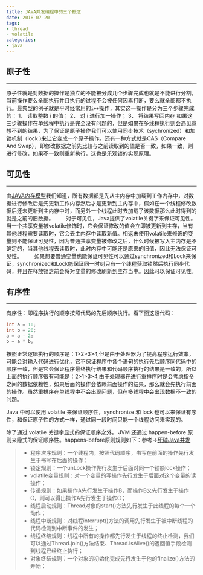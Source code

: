 ```yaml
---
title: JAVA并发编程中的三个概念
date: 2018-07-20
tags:
- thread
- volatile
categories:
- java
---
```

## 原子性
***
原子性就是对数据的操作是独立的不能被分成几个步骤完成也就是不能进行分割，当前操作要么全部执行并且执行的过程不会被任何因素打断，要么就全部都不执行。最典型的例子就是平时经常用的`i++`操作，其实这一操作是分为三个步骤完成的：
1、 读取整数 i 的值；
2、 对 i 进行加一操作；
3、 将结果写回内存
如果这三步骤操作在单线程中执行是完全没有问题的，但是如果在多线程执行则会遇见意想不到的结果，为了保证是原子操作我们可以使用同步技术（sychronized）和加锁机制（lock )来让它变成一个原子操作。还有一种方式就是CAS（Compare And Swap），即修改数据之前先比较与之前读取到的值是否一致，如果一致，则进行修改，如果不一致则重新执行，这也是乐观锁的实现原理。
<!--more-->
## 可见性
***
由[JAVA内存模型](https://cqjokers.top/2018/07/19/java/JMM/)我们知道，所有数据都是先从主内存中加载到工作内存中，对数据进行修改后是先更新工作内存然后才是更新到主内存中，假如在一个线程修改数据后还未更新到主内存中时，而另外一个线程此时去加载了该数据那么此时得到的就是之前的旧数据。
　　对于可见性，Java提供了volatile关键字来保证可见性。当一个共享变量被volatile修饰时，它会保证修改的值会立即被更新到主存，当有其他线程需要读取时，它会去主内存中读取新值。相返未使用volatile来修饰的变量则不能保证可见性，因为普通共享变量被修改之后，什么时候被写入主内存是不确定的，当其他线程去读取时，此时内存中可能还是原来的旧值，因此无法保证可见性。
　　如果想要普通变量也能保证可见性可以通过synchronized和Lock来保证，synchronized和Lock能保证同一时刻只有一个线程获取锁然后执行同步代码，并且在释放锁之前会将对变量的修改刷新到主存当中。因此可以保证可见性。
## 有序性
***
有序性：即程序执行的顺序按照代码的先后顺序执行。看下面这段代码：
```JAVA
int a = 10;
int b = 20;
a = a - 2;
b = a * b;
```
按照正常逻辑执行的顺序是：1>2>3>4,但是由于处理器为了提高程序运行效率，可能会对输入代码进行优化，它不保证程序中各个语句的执行先后顺序同代码中的顺序一致，但是它会保证程序最终执行结果和代码顺序执行的结果是一致的，所以上面的执行顺序很有可能是：2>1>3>4,由于处理器在进行重排序时是会考虑指令之间的数据依赖性，如果后面的操作会依赖前面操作的结果，那么就会先执行前面的操作。虽然重排序在单线程中不会出现问题，但在多线程中会出现数据不一致的问题。

Java 中可以使用 volatile 来保证顺序性，synchronize 和 lock 也可以来保证有序性，和保证原子性的方式一样，通过同一段时间只能一个线程访问来实现的。

除了通过 volatile 关键字显式的保证顺序之外， JVM 还通过 happen-before 原则来隐式的保证顺序性。happens-before原则规则如下：参考->[死磕Java并发](http://cmsblogs.com/?p=2102)
>* 程序次序规则：一个线程内，按照代码顺序，书写在前面的操作先行发生于书写在后面的操作；
>* 锁定规则：一个unLock操作先行发生于后面对同一个锁额lock操作；
>* volatile变量规则：对一个变量的写操作先行发生于后面对这个变量的读操作；
>* 传递规则：如果操作A先行发生于操作B，而操作B又先行发生于操作C，则可以得出操作A先行发生于操作C；
>* 线程启动规则：Thread对象的start()方法先行发生于此线程的每个一个动作；
>* 线程中断规则：对线程interrupt()方法的调用先行发生于被中断线程的代码检测到中断事件的发生；
>* 线程终结规则：线程中所有的操作都先行发生于线程的终止检测，我们可以通过Thread.join()方法结束、Thread.isAlive()的返回值手段检测到线程已经终止执行；
>* 对象终结规则：一个对象的初始化完成先行发生于他的finalize()方法的开始；
